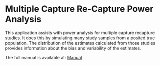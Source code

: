 # Multiple Capture Re-Capture Power Analysis

This application assists with power analysis for multiple capture recapture studies. It does this by simulating many study samples from a posited true population. The distribution of the estimates calculated from those studies provides information about the bias and variability of the estimates.

The full manual is available at: [Manual](https://fellstat.github.io/shinyrecap/)


